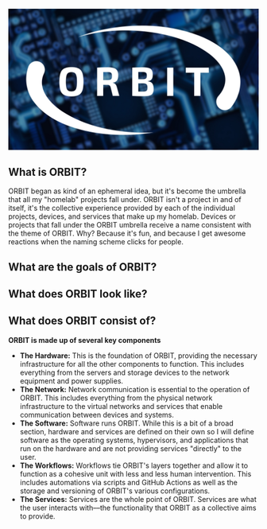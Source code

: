 ![ORBIT](./orbit.jpg)

## What is ORBIT?
ORBIT began as kind of an ephemeral idea, but it's become the umbrella that all my "homelab" projects fall under. ORBIT isn't a project in and of itself, it's the collective experience provided by each of the individual projects, devices, and services that make up my homelab. Devices or projects that fall under the ORBIT umbrella receive a name consistent with the theme of ORBIT. Why? Because it's fun, and because I get awesome reactions when the naming scheme clicks for people.

## What are the goals of ORBIT?

## What does ORBIT look like?

## What does ORBIT consist of?
**ORBIT is made up of several key components**
- **The Hardware:** This is the foundation of ORBIT, providing the necessary infrastructure for all the other components to function. This includes everything from the servers and storage devices to the network equipment and power supplies.
- **The Network:** Network communication is essential to the operation of ORBIT. This includes everything from the physical network infrastructure to the virtual networks and services that enable communication between devices and systems.
- **The Software:** Software runs ORBIT. While this is a bit of a broad section, hardware and services are defined on their own so I will define software as the operating systems, hypervisors, and applications that run on the hardware and are not providing services "directly" to the user.
- **The Workflows:** Workflows tie ORBIT's layers together and allow it to function as a cohesive unit with less and less human intervention. This includes automations via scripts and GitHub Actions as well as the storage and versioning of ORBIT's various configurations.
- **The Services:** Services are the whole point of ORBIT. Services are what the user interacts with––the functionality that ORBIT as a collective aims to provide.
